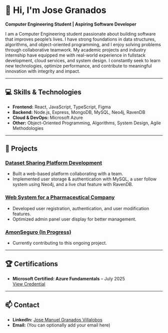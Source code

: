 # 👋 Hi, I'm Jose Granados
**Computer Engineering Student | Aspiring Software Developer**

I am a Computer Engineering student passionate about building software that improves people’s lives. I have strong foundations in data structures, algorithms, and object-oriented programming, and I enjoy solving problems through collaborative teamwork. My academic projects and industry internship have equipped me with real-world experience in fullstack development, cloud services, and system design. I constantly seek to learn new technologies, optimize performance, and contribute to meaningful innovation with integrity and impact.

---

## 💻 Skills & Technologies
- **Frontend:** React, JavaScript, TypeScript, Figma  
- **Backend:** Node.js, Express, MongoDB, MySQL, Neo4j, RavenDB  
- **Cloud & DevOps:** Microsoft Azure  
- **Other:** Object-Oriented Programming, Algorithms, System Design, Agile Methodologies

---

## 🚀 Projects

### [Dataset Sharing Platform Development](https://github.com/JM-Granados/Proyecto1_TeamMeli)
- Built a web-based platform collaborating with a team.  
- Implemented user storage & authentication with MySQL, a user follow system using Neo4j, and a live chat feature with RavenDB.  

### [Web System for a Pharmaceutical Company](https://github.com/JM-Granados/farmaPower)
- Developed user registration, authentication, and user modification features.  
- Optimized admin panel user display for better management.  

### [AmonSeguro (In Progress)](https://github.com/AmonSeguroTeam/AmonSeguro)
- Currently contributing to this ongoing project.

---

## 🏆 Certifications
- **Microsoft Certified: Azure Fundamentals** – July 2025  
  [View Credential](https://learn.microsoft.com/api/credentials/share/en-us/JM-3481/7B4D8450702B7E80?sharingId=1FBAD2CF902367E4)

---

## 📫 Contact
- **LinkedIn:** [Jose Manuel Granados Villalobos](https://www.linkedin.com/in/jose-manuel-granados-villalobos-817621193)  
- **Email:** (You can optionally add your email here)

